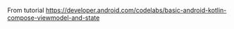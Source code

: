 From tutorial https://developer.android.com/codelabs/basic-android-kotlin-compose-viewmodel-and-state
